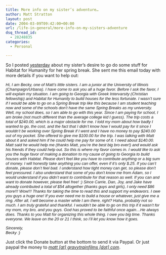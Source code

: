 ```yaml
---
title: More info on my sister’s adventure…
author: Matt Stratton
layout: post
date: 2004-03-09T09:42:00+00:00
url: /life-in-general/more-info-on-my-sisters-adventure
dsq_thread_id:
  - 28248835
categories:
  - Personal

---
```

So I posted [yesterday][1] about my sister&#8217;s desire to go do some stuff for Habitat for Humanity for her spring break. She sent me this email today with more details if you want to help out:

<font face="Helvetica" size="2"><em>Hi, I am Becky, one of Matt&#8217;s little sisters. I am a junior at the University of Illinois (Champaign/Urbana). I have come to ask you all a huge favor. Before I ask the favor, I will explain my situation. I am going to Georgia with Greek Intervarsity (Christian fellowship) and Habitat for Humanity to build houses for the less fortunate. I wasn&#8217;t sure if I would be able to go on a Spring Break trip like this because I am student teaching now and some of the schools don&#8217;t have the same Spring Breaks as my university. Well, my school does, so I am able to go with this year. Since I am paying for school, I am broke (not much different than the average college kid I guess). The trip costs a total of $240.00, which is a major obstacle for me. I told my mom about how badly I wanted to go, the cost, and the fact that I didn&#8217;t know how I would pay for it since I wouldn&#8217;t be working over Spring Break if I went and I have no money to pay $240.00 out of my pocket. She offered to g</em></font><font face="Helvetica" size="2"><em>ive me $100.00 for the trip. I was talking with Matt about it and asked him if he could help me pay for some of it. I need about $140.00. Matt said he would help me (thanks Matt, you&#8217;re the best big bro ever!) and would ask his friends if they could help out. So this is where my favor comes in. I would like to ask you the huge favor of making a donation to my cause of going to Georgia to build houses with Habitat. Please don&#8217;t feel like you have to contribute anything or a big sum of money. I will honestly take anything you can offer, even if it&#8217;s only $.25. If you can&#8217;t donate, please don&#8217;t feel bad. I understand how tight money can get, so please don&#8217;t feel pressured. I also understand that some of you don&#8217;t know me from Adam, so I would understand if you didn&#8217;t want to contribute for that reason as well. If you can and want to donate however, please feel free! :) Since Carrie, Dan, Joy, and Jake have already contributed a total of $54 altogether (thanks guys and girls), I only need $86 more!!! Wow!!! Thanks for taking the time to read this and support my endeavors. I owe you guys a huge one! If you ever need me to build a house or whatever, just give me a ring. After all, I will become a master while I am there, right? Haha, probably not so much. I am truly grateful and thankful. I wouldn&#8217;t be able to go on this trip if it wasn&#8217;t for my mom, my bro, and you guys. God has proved to be faithful once again&#8230;He always does. Thanks to you Matt for organizing this whole thing. I owe you big time. Thanks everyone. We leave on the 20 or 21 I think, so I&#8217;ll let you know how it goes. </p> 

<p>
  Sincerely, <br />Becky :)</em> </font>
</p>

<p>
  Just click the Donate button at the bottom to send it via Paypal. Or just paypal the money to <i><a href="javascript:DeCryptX('2o0a3w1u2B2i1s0a2x1z1u2t0a3l2p0f2k1m1n2u0.1d3r1n')">matt [at] gravytrainfilms [dot] com</a></i>.
</p>

 [1]: http://mugsy1274.livejournal.com/212547.html